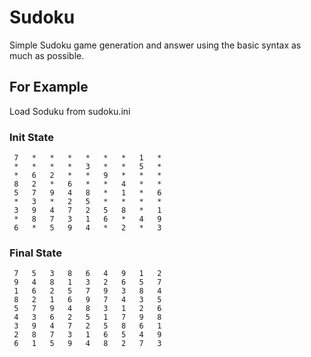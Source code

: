 # Sudoku
Simple Sudoku game generation and answer using the basic syntax as much as possible.

## For Example
Load Soduku from sudoku.ini

### Init State
```
 7   *   *   *   *   *   *   1   *  
 *   *   *   *   3   *   *   5   *  
 *   6   2   *   *   9   *   *   *  
 8   2   *   6   *   *   4   *   *  
 5   7   9   4   8   *   1   *   6  
 *   3   *   2   5   *   *   *   *  
 3   9   4   7   2   5   8   *   1  
 *   8   7   3   1   6   *   4   9  
 6   *   5   9   4   *   2   *   3  
 ```

### Final State
```
 7   5   3   8   6   4   9   1   2  
 9   4   8   1   3   2   6   5   7  
 1   6   2   5   7   9   3   8   4  
 8   2   1   6   9   7   4   3   5  
 5   7   9   4   8   3   1   2   6  
 4   3   6   2   5   1   7   9   8  
 3   9   4   7   2   5   8   6   1  
 2   8   7   3   1   6   5   4   9  
 6   1   5   9   4   8   2   7   3 
 ```
 
 